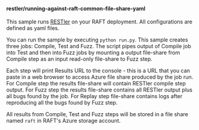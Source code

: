#### restler/running-against-raft-common-file-share-yaml

This sample runs [RESTler](https://github.com/microsoft/restler-fuzzer) on your RAFT deployment. All configurations are defined as yaml files.

You can run the sample by executing `python run.py`. This sample creates three jobs: Compile, Test and Fuzz. 
The script pipes output of Compile job into Test and then into Fuzz jobs by mounting a output file-share from Compile step as an input read-only file-share to Fuzz step. 

Each step will print Results URL to the console - this is a URL that you can paste in a web browser to access Azure file share produced by the job run. For Compile step the results file-share  will contain RESTler compile step output. For Fuzz step the results file-share contains all RESTler output plus all bugs found by the job. For Replay step file-share contains logs after reproducing all the bugs found by Fuzz step. 

All results from Compile, Test and Fuzz steps will be stored in a file share named `raft` in RAFT's Azure storage account.